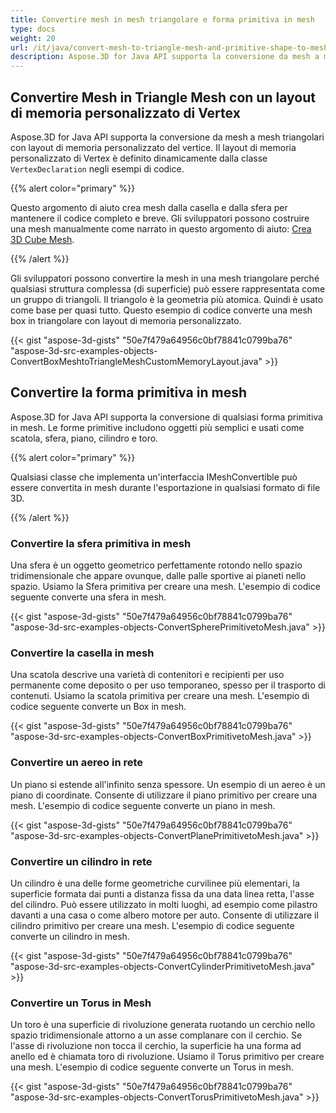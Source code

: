 ```yaml
---
title: Convertire mesh in mesh triangolare e forma primitiva in mesh
type: docs
weight: 20
url: /it/java/convert-mesh-to-triangle-mesh-and-primitive-shape-to-mesh/
description: Aspose.3D for Java API supporta la conversione da mesh a mesh triangolari con layout di memoria personalizzato del vertice. Il layout di memoria personalizzato di Vertex è definito dinamicamente dalla classe VertexDeclaration negli esempi di codice.
---
```

##  **Convertire Mesh in Triangle Mesh con un layout di memoria personalizzato di Vertex**
Aspose.3D for Java API supporta la conversione da mesh a mesh triangolari con layout di memoria personalizzato del vertice. Il layout di memoria personalizzato di Vertex è definito dinamicamente dalla classe `VertexDeclaration` negli esempi di codice.

{{% alert color="primary" %}}

Questo argomento di aiuto crea mesh dalla casella e dalla sfera per mantenere il codice completo e breve. Gli sviluppatori possono costruire una mesh manualmente come narrato in questo argomento di aiuto: [Crea 3D Cube Mesh](/3d/it/java/create-3d-mesh-and-scene/).

{{% /alert %}}

Gli sviluppatori possono convertire la mesh in una mesh triangolare perché qualsiasi struttura complessa (di superficie) può essere rappresentata come un gruppo di triangoli. Il triangolo è la geometria più atomica. Quindi è usato come base per quasi tutto. Questo esempio di codice converte una mesh box in triangolare con layout di memoria personalizzato.



{{< gist "aspose-3d-gists" "50e7f479a64956c0bf78841c0799ba76" "aspose-3d-src-examples-objects-ConvertBoxMeshtoTriangleMeshCustomMemoryLayout.java" >}}
##  **Convertire la forma primitiva in mesh**
Aspose.3D for Java API supporta la conversione di qualsiasi forma primitiva in mesh. Le forme primitive includono oggetti più semplici e usati come scatola, sfera, piano, cilindro e toro.

{{% alert color="primary" %}}

Qualsiasi classe che implementa un'interfaccia IMeshConvertible può essere convertita in mesh durante l'esportazione in qualsiasi formato di file 3D.

{{% /alert %}}
###  **Convertire la sfera primitiva in mesh**
Una sfera è un oggetto geometrico perfettamente rotondo nello spazio tridimensionale che appare ovunque, dalle palle sportive ai pianeti nello spazio. Usiamo la Sfera primitiva per creare una mesh.
L'esempio di codice seguente converte una sfera in mesh.

{{< gist "aspose-3d-gists" "50e7f479a64956c0bf78841c0799ba76" "aspose-3d-src-examples-objects-ConvertSpherePrimitivetoMesh.java" >}}
###  **Convertire la casella in mesh**
Una scatola descrive una varietà di contenitori e recipienti per uso permanente come deposito o per uso temporaneo, spesso per il trasporto di contenuti. Usiamo la scatola primitiva per creare una mesh. L'esempio di codice seguente converte un Box in mesh.

{{< gist "aspose-3d-gists" "50e7f479a64956c0bf78841c0799ba76" "aspose-3d-src-examples-objects-ConvertBoxPrimitivetoMesh.java" >}}
###  **Convertire un aereo in rete**
Un piano si estende all'infinito senza spessore. Un esempio di un aereo è un piano di coordinate. Consente di utilizzare il piano primitivo per creare una mesh. L'esempio di codice seguente converte un piano in mesh.

{{< gist "aspose-3d-gists" "50e7f479a64956c0bf78841c0799ba76" "aspose-3d-src-examples-objects-ConvertPlanePrimitivetoMesh.java" >}}
###  **Convertire un cilindro in rete**
Un cilindro è una delle forme geometriche curvilinee più elementari, la superficie formata dai punti a distanza fissa da una data linea retta, l'asse del cilindro. Può essere utilizzato in molti luoghi, ad esempio come pilastro davanti a una casa o come albero motore per auto. Consente di utilizzare il cilindro primitivo per creare una mesh. L'esempio di codice seguente converte un cilindro in mesh.

{{< gist "aspose-3d-gists" "50e7f479a64956c0bf78841c0799ba76" "aspose-3d-src-examples-objects-ConvertCylinderPrimitivetoMesh.java" >}}
###  **Convertire un Torus in Mesh**
Un toro è una superficie di rivoluzione generata ruotando un cerchio nello spazio tridimensionale attorno a un asse complanare con il cerchio. Se l'asse di rivoluzione non tocca il cerchio, la superficie ha una forma ad anello ed è chiamata toro di rivoluzione. Usiamo il Torus primitivo per creare una mesh. L'esempio di codice seguente converte un Torus in mesh.

{{< gist "aspose-3d-gists" "50e7f479a64956c0bf78841c0799ba76" "aspose-3d-src-examples-objects-ConvertTorusPrimitivetoMesh.java" >}}
